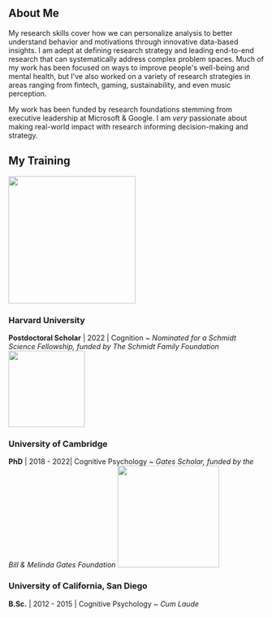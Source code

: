 ## About Me

My research skills cover how we can personalize analysis to better understand behavior and motivations through innovative data-based insights. I am adept at defining research strategy and leading end-to-end research that can systematically address complex problem spaces. Much of my work has been focused on ways to improve people's well-being and mental health, but I've also worked on a variety of research strategies in areas ranging from fintech, gaming, sustainability, and even music perception.

My work has been funded by research foundations stemming from executive leadership at Microsoft & Google. I am _very_ passionate about making real-world impact with research informing decision-making and strategy.

## My Training
<img src="https://1000logos.net/wp-content/uploads/2017/02/Harvard-Logo.png" width="250">

### Harvard University
**Postdoctoral Scholar** | 2022 | Cognition ~ _Nominated for a Schmidt Science Fellowship, funded by The Schmidt Family Foundation_
<img src="https://logos-download.com/wp-content/uploads/2016/09/University_of_Cambridge_crest_logo.png" width="150">

### University of Cambridge
**PhD** | 2018 - 2022| Cognitive Psychology ~ _Gates Scholar, funded by the Bill & Melinda Gates Foundation_
<img src="https://upload.wikimedia.org/wikipedia/en/thumb/4/44/University_of_California%2C_San_Diego_seal.svg/1200px-University_of_California%2C_San_Diego_seal.svg.png" width=200>

### University of California, San Diego
**B.Sc.** | 2012 - 2015 | Cognitive Psychology ~ _Cum Laude_
